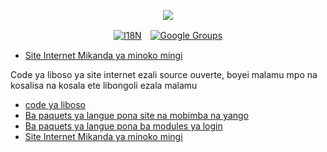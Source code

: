 <p align="center"><a href="https://wac.tax"><img src="https://cdn.jsdelivr.net/gh/wactax/img/logo.svg"/></a></p><p align="center"><a href="https://github.com/wactax/wac.tax/blob/main/doc/README.md#readme"><img alt="I18N" src="https://cdn.jsdelivr.net/gh/wactax/img/t.svg"/></a>　<a href="https://groups.google.com/u/2/g/wactax"><img alt="Google Groups" src="https://cdn.jsdelivr.net/gh/wactax/img/g-groups.svg"/></a></p>

* [Site Internet Mikanda ya minoko mingi](https://github.com/xxai-doc)

Code ya liboso ya site internet ezali source ouverte, boyei malamu mpo na kosalisa na kosala ete libongoli ezala malamu

* [code ya liboso](https://github.com/xxai-art/web)
* [Ba paquets ya langue pona site na mobimba na yango](https://github.com/xxai-art/web/tree/main/i18n)
* [Ba paquets ya langue pona ba modules ya login](https://github.com/wacpkg/user/tree/main/ui.i18n)
* [Site Internet Mikanda ya minoko mingi](https://github.com/xxai-doc)
